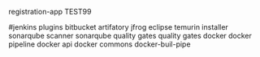 registration-app  TEST99
<br>

#jenkins plugins
bitbucket
artifatory
jfrog
eclipse temurin installer
sonarqube scanner
sonarqube quality gates
quality gates
docker
docker pipeline
docker api
docker commons
docker-buil-pipe
